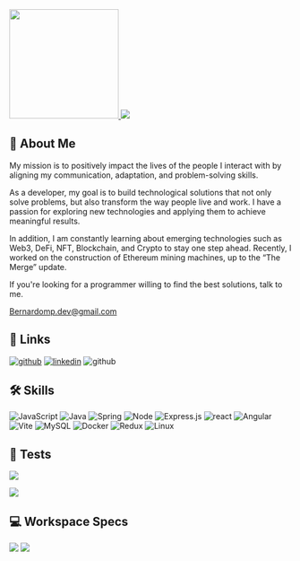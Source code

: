 <div >
  <a href="https://github.com/Bernmp-dev" >
    <img src="https://github-readme-stats.vercel.app/api/top-langs/?username=Bernmp-dev&layout=compact&langs_count=7&theme=react" height="195" >
  </a>
  <a href="https://github.com/Bernmp-dev">
    <img src="https://github-readme-stats.vercel.app/api?username=Bernmp-dev&count_private=true&show_icons=true&theme=react">
  </a>
</div>

<!-- ![](https://komarev.com/ghpvc/?username=Bernmp-dev&label=PROFILE+VIEWS&style=for-the-badge)

<!-- [![](https://github-readme-stats.vercel.app/api/top-langs/?username=Bernmp-dev&layout=compact&langs_count=7&theme=react&height=160)](https://github.com/Bernmp-dev)
[![](https://github-readme-stats.vercel.app/api?username=Bernmp-dev&count_private=true&show_icons=true&theme=react&height=100)](https://github.com/Bernmp-dev) -->


## 🚀 About Me

My mission is to positively impact the lives of the people I interact with by aligning my communication, adaptation, and problem-solving skills.

As a developer, my goal is to build technological solutions that not only solve problems, but also transform the way people live and work.
I have a passion for exploring new technologies and applying them to achieve meaningful results.

In addition, I am constantly learning about emerging technologies such as Web3, DeFi, NFT, Blockchain, and Crypto to stay one step ahead.
Recently, I worked on the construction of Ethereum mining machines, up to the “The Merge” update.

If you're looking for a programmer willing to find the best solutions, talk to me.

Bernardomp.dev@gmail.com

## 🔗 Links

[![github](https://img.shields.io/badge/GitHub-000?style=for-the-badge&logo=github&logoColor=white)](https://github.com/Bernmp-dev)
[![linkedin](https://img.shields.io/badge/linkedin-0A66C2?style=for-the-badge&logo=linkedin&logoColor=white)](https://www.linkedin.com/in/bernardo-marquesp/)
![github](https://img.shields.io/badge/bernardomp.dev@gmail.com-813?style=for-the-badge&logo=gmail&logoColor=white)

## 🛠 Skills

![JavaScript](https://img.shields.io/badge/JavaScript-F7DF1E?style=for-the-badge&&logo=javaScript&logoColor=black)
![Java](https://img.shields.io/badge/java-F7DF1E?style=for-the-badge&logo=openjdk&logoColor=black)
![Spring](https://img.shields.io/badge/spring-%236DB33F.svg?style=for-the-badge&logo=spring&logoColor=white)
![Node](https://img.shields.io/badge/Node.js-lightgrey?style=for-the-badge&&logo=Node.js)
![Express.js](https://img.shields.io/badge/express.js-%23404d59.svg?style=for-the-badge&logo=express&logoColor=%2361DAFB)
![react](https://img.shields.io/badge/React-20232A?style=for-the-badge&&logo=React)
![Angular](https://img.shields.io/badge/angular-%23DD0031.svg?style=for-the-badge&logo=angular&logoColor=white)
![Vite](https://img.shields.io/badge/vite-%23646CFF.svg?style=for-the-badge&logo=vite&logoColor=white)
![MySQL](https://img.shields.io/badge/MySQL-white?style=for-the-badge&&logo=MySQL)
![Docker](https://img.shields.io/badge/Docker-white?style=for-the-badge&&logo=Docker)
![Redux](https://img.shields.io/badge/Redux-593D88?style=for-the-badge&&logo=Redux&logoColor=white)
![Linux](https://img.shields.io/badge/Linux-FCC624?style=for-the-badge&logo=linux&logoColor=black)

## 🧪 Tests

![](https://img.shields.io/badge/Jest-red?style=for-the-badge&&logo=Jest&logoColor=white)

![](https://img.shields.io/badge/React_Testing_Library-pink?style=for-the-badge&&logo=testing-library)

## 💻 Workspace Specs

![](https://img.shields.io/badge/NVIDIA-RTX2070-76B900?style=for-the-badge&logo=nvidia&logoColor=white)
![](https://img.shields.io/badge/AMD-Ryzen_7_3800X-ED1C60?style=for-the-badge&logo=amd&logoColor=white)
